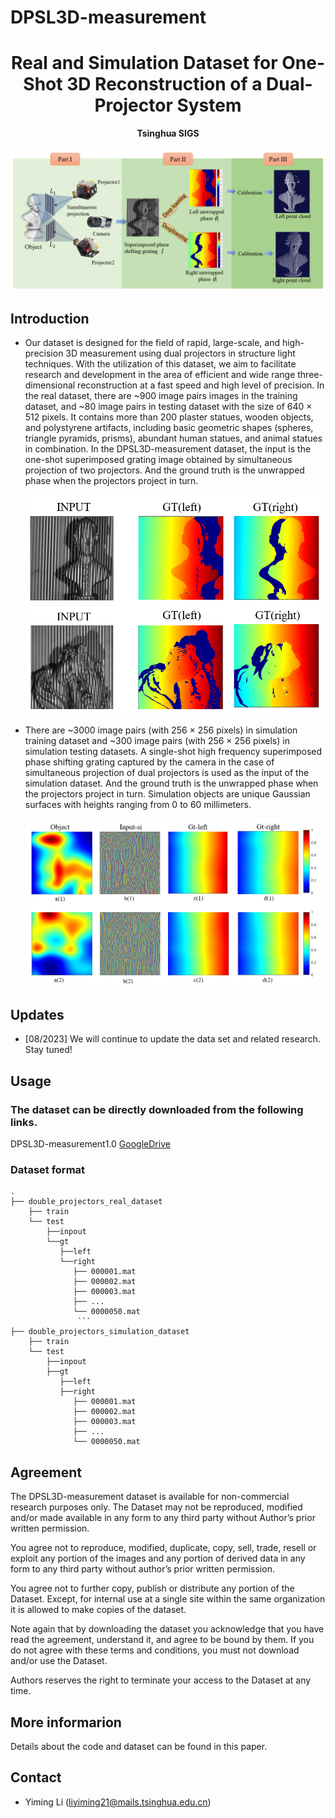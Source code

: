 # DPSL3D-measurement

<div align="center">

<h1> Real and Simulation Dataset for One-Shot 3D Reconstruction of a Dual-Projector System </h1>

<div>
    <p> <b>Tsinghua SIGS</b> </p>
</div>

![colored_mesh (1)](assets/overall1.png)

</div>

## Introduction
- Our dataset is designed for the field of rapid, large-scale, and high-precision 3D measurement using dual projectors in structure light techniques. With the utilization of this dataset, we aim to facilitate research and development in the area of efficient and wide range three-dimensional reconstruction at a fast speed and high level of precision. In the real dataset, there are ~900 image pairs images in the training dataset, and  ~80 image pairs in testing dataset with the size of 640 × 512 pixels. It contains more than 200 plaster statues, wooden objects, and polystyrene artifacts, including basic geometric shapes (spheres, triangle pyramids, prisms), abundant human statues, and animal statues in combination. In the DPSL3D-measurement dataset, the input is the one-shot superimposed grating image obtained by simultaneous projection of two projectors. And the ground truth is the unwrapped phase when the projectors project in turn.

  ![colored_mesh (1)](assets/real_dataset.png)
  
- There are ~3000 image pairs (with 256 × 256 pixels) in simulation training dataset and ~300 image pairs (with 256 × 256 pixels) in simulation testing datasets. A single-shot high frequency superimposed phase shifting grating captured by the camera in the case of simultaneous projection of dual projectors is used as the input of the simulation dataset. And the ground truth is the unwrapped phase when the projectors project in turn. Simulation objects are unique Gaussian surfaces with heights ranging from 0 to 60 millimeters.

  ![colored_mesh (1)](assets/simulation_dataset.png)


## Updates
- [08/2023] We will continue to update the data set and related research. Stay tuned!

## Usage
### The dataset can be directly downloaded from the following links.
DPSL3D-measurement1.0 [GoogleDrive](https://drive.google.com/uc?export=download&id=13I2G0TXTtwDeaYZeIwhX1_ob1icwz46H)




### Dataset format
```
.
├── double_projectors_real_dataset
    ├── train
    └── test
        ├──inpout
        └──gt
           ├──left
           └──right
              ├── 000001.mat
              ├── 000002.mat 
              ├── 000003.mat
              ├── ... 
              └── 0000050.mat 
               ```             
├── double_projectors_simulation_dataset
    ├── train
    └── test
        ├──inpout
        ├──gt
           ├──left
           ├──right
              ├── 000001.mat
              ├── 000002.mat 
              ├── 000003.mat
              ├── ... 
              └── 0000050.mat 
```



## Agreement
The DPSL3D-measurement dataset is available for non-commercial research purposes only. The Dataset may not be reproduced, modified and/or made available in any form to any third party without Author’s prior written permission.

You agree not to reproduce, modified, duplicate, copy, sell, trade, resell or exploit any portion of the images and any portion of derived data in any form to any third party without author’s prior written permission.

You agree not to further copy, publish or distribute any portion of the Dataset. Except, for internal use at a single site within the same organization it is allowed to make copies of the dataset.

Note again that by downloading the dataset you acknowledge that you have read the agreement, understand it, and agree to be bound by them. If you do not agree with these terms and conditions, you must not download and/or use the Dataset.

Authors reserves the right to terminate your access to the Dataset at any time.

## More informarion
Details about the code and dataset can be found in this paper. 

## Contact
- Yiming Li (liyiming21@mails.tsinghua.edu.cn)
